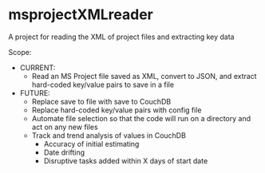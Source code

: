 # msprojectXMLreader
A project for reading the XML of project files and extracting key data

Scope:
  - CURRENT: 
      - Read an MS Project file saved as XML, convert to JSON, and extract hard-coded key/value pairs to save in a file
  - FUTURE: 
      - Replace save to file with save to CouchDB
      - Replace hard-coded key/value pairs with config file
      - Automate file selection so that the code will run on a directory and act on any new files
      - Track and trend analysis of values in CouchDB
          - Accuracy of initial estimating
          - Date drifting
          - Disruptive tasks added within X days of start date
